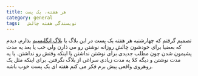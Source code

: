 ```yaml
---
title: هر هفته، یک پست
category: general
tags:   نویسندگی هفته چالش 
---
```


تصمیم گرفتم که چهارشنبه هر هفته یک پست در این بلاگ یا [بلاگ انگلیسیم](https://spacelover1.github.io/) بذارم. دیدم که بعضیا برای خودشون چالش روزانه نوشتن رو می ذارن ولی خب یا بعد یه مدت پشیمون شدن چون مطلب جدیدی برای نوشتن نداشتن یا اینکه وقتش رو نداشتن. یا یه مدت نوشتن و دیگه کلا یه مدت زیادی سراغی از بلاگ نگرفتن. برای اینکه مثل یک روهروی واقعی پیش برم فکر می کنم هفته ای یک پست خوب باشه. 